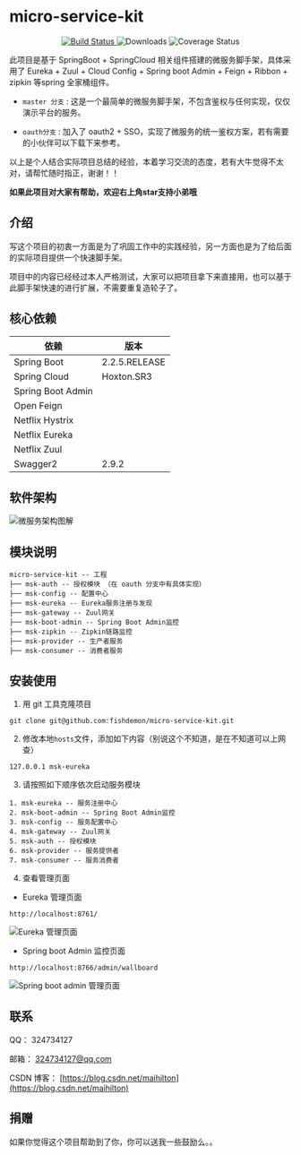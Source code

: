 # micro-service-kit

 <p align="center">
  <a href="https://github.com/fishdemon/micro-service-kit" target="_blank">
    <img src="https://img.shields.io/badge/MicroServiceKit-微服务脚手架-green.svg" alt="Build Status">
  </a>
  <img src="https://img.shields.io/badge/Spring%20Boot-2.2.5.RELEASE-yellowgreen.svg" alt="Downloads">
  <img src="https://img.shields.io/badge/Spring%20Cloud-Hoxton.SR3-blue.svg" alt="Coverage Status">
 </p>

此项目是基于 SpringBoot + SpringCloud 相关组件搭建的微服务脚手架，具体采用了 Eureka + Zuul + Cloud Config + Spring boot Admin + Feign + Ribbon + zipkin 等spring 全家桶组件。

- `master 分支` : 这是一个最简单的微服务脚手架，不包含鉴权与任何实现，仅仅演示平台的服务。

- `oauth分支` : 加入了 oauth2 + SSO，实现了微服务的统一鉴权方案，若有需要的小伙伴可以下载下来参考。

以上是个人结合实际项目总结的经验，本着学习交流的态度，若有大牛觉得不太对，请帮忙随时指正，谢谢！！

**如果此项目对大家有帮助，欢迎右上角star支持小弟哦**

## 介绍

写这个项目的初衷一方面是为了巩固工作中的实践经验，另一方面也是为了给后面的实际项目提供一个快速脚手架。

项目中的内容已经经过本人严格测试，大家可以把项目拿下来直接用，也可以基于此脚手架快速的进行扩展，不需要重复造轮子了。

## 核心依赖

| 依赖 | 版本 |
| --- | --- |
| Spring Boot | 2.2.5.RELEASE |
| Spring Cloud | Hoxton.SR3 |
| Spring Boot Admin  |  |
| Open Feign  |  |
| Netflix Hystrix  |  |
| Netflix Eureka |  |
| Netflix Zuul |  |
| Swagger2 | 2.9.2 |

## 软件架构
![微服务架构图解](https://github.com/fishdemon/micro-service-kit/tree/master/doc/img/msk-architecture.jpg)


## 模块说明

```
micro-service-kit -- 工程
├── msk-auth -- 授权模块 （在 oauth 分支中有具体实现）
├── msk-config -- 配置中心
├── msk-eureka -- Eureka服务注册与发现 
├── msk-gateway -- Zuul网关 
├── msk-boot-admin -- Spring Boot Admin监控 
├── msk-zipkin -- Zipkin链路监控 
├── msk-provider -- 生产者服务
├── msk-consumer -- 消费者服务
```

## 安装使用

1. 用 git 工具克隆项目

```shell
git clone git@github.com:fishdemon/micro-service-kit.git
```

2. 修改本地`hosts`文件，添加如下内容（别说这个不知道，是在不知道可以上网查）

```
127.0.0.1 msk-eureka
```

3. 请按照如下顺序依次启动服务模块

```
1. msk-eureka -- 服务注册中心
2. msk-boot-admin -- Spring Boot Admin监控
3. msk-config -- 服务配置中心
4. msk-gateway -- Zuul网关
5. msk-auth -- 授权模块
6. msk-provider -- 服务提供者
7. msk-consumer -- 服务消费者
```

4. 查看管理页面

- Eureka 管理页面

```
http://localhost:8761/
```

![Eureka 管理页面](https://github.com/fishdemon/micro-service-kit/tree/master/doc/img/eureka-manage.jpg)

- Spring boot Admin 监控页面

```
http://localhost:8766/admin/wallboard
```

![Spring boot admin 管理页面](https://github.com/fishdemon/micro-service-kit/tree/master/doc/img/boot-admin-manage.jpg)

## 联系

QQ： 324734127

邮箱： 324734127@qq.com

CSDN 博客： [https://blog.csdn.net/maihilton](https://blog.csdn.net/maihilton)

## 捐赠

如果你觉得这个项目帮助到了你，你可以送我一些鼓励么。。


